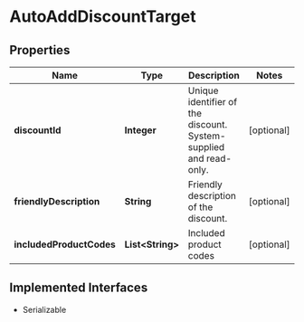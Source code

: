 

# AutoAddDiscountTarget


## Properties

| Name | Type | Description | Notes |
|------------ | ------------- | ------------- | -------------|
|**discountId** | **Integer** | Unique identifier of the discount. System-supplied and read-only. |  [optional] |
|**friendlyDescription** | **String** | Friendly description of the discount. |  [optional] |
|**includedProductCodes** | **List&lt;String&gt;** | Included product codes |  [optional] |


## Implemented Interfaces

* Serializable


